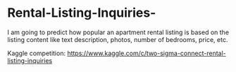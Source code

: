 # Rental-Listing-Inquiries-
I am going to predict how popular an apartment rental listing is based on the listing content like text description, photos, number of bedrooms, price, etc. 

Kaggle competition:
https://www.kaggle.com/c/two-sigma-connect-rental-listing-inquiries
